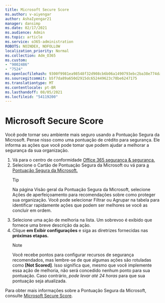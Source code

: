 ```yaml
---
title: Microsoft Secure Score
ms.author: v-aiyengar
author: AshaIyengar21
manager: dansimp
ms.date: 02/17/2021
ms.audience: Admin
ms.topic: article
ms.service: o365-administration
ROBOTS: NOINDEX, NOFOLLOW
localization_priority: Normal
ms.collection: Adm_O365
ms.custom:
- "9002486"
- "7524"
ms.openlocfilehash: 9300f9981ea98548f32d908cb6b06a1490793ebc2ba38e774dac45f5e341a869
ms.sourcegitcommit: b5f7da89a650d2915dc652449623c78be6247175
ms.translationtype: MT
ms.contentlocale: pt-BR
ms.lasthandoff: 08/05/2021
ms.locfileid: "54119200"
---
```

# <a name="microsoft-secure-score"></a>Microsoft Secure Score

Você pode tornar seu ambiente mais seguro usando a Pontuação Segura da Microsoft. Pense nisso como uma pontuação de crédito para segurança. Ele informa as ações que você pode tomar que podem ajudar a melhorar a segurança da sua organização.

1. Vá para o centro de conformidade [Office 365 segurança & segurança.](https://go.microsoft.com/fwlink/p/?linkid=2077143)
1. Selecione o Cartão de Pontuação Segura da Microsoft ou vá para [a Pontuação Segura da Microsoft.](https://go.microsoft.com/fwlink/?linkid=2099589)
    > [!TIP]
    >  Na página Visão geral da Pontuação Segura da Microsoft, selecione Ações de aperfeiçoamento para recomendações sobre como proteger sua organização. Você pode selecionar Filtrar ou Agrupar na tabela para identificar rapidamente ações que podem ser melhores se você as concluir em ordem.
1. Selecione uma ação de melhoria na lista. Um sobrevoo é exibido que fornece uma breve descrição da ação.
1. Clique **em Exibir configurações** e siga as diretrizes fornecidas nas **próximas etapas.**
    > [!NOTE]
    > Você recebe pontos para configurar recursos de segurança recomendados, mas lembre-se de que algumas ações são rotuladas como **[Not Scored]**. Isso significa que, mesmo que você implemente essa ação de melhoria, não será concedido nenhum ponto para sua pontuação. Caso contrário, *pode levar até 24 horas* para que sua pontuação seja atualizada.

Para obter mais informações sobre a Pontuação Segura da Microsoft, consulte [Microsoft Secure Score](https://go.microsoft.com/fwlink/?linkid=2103077).